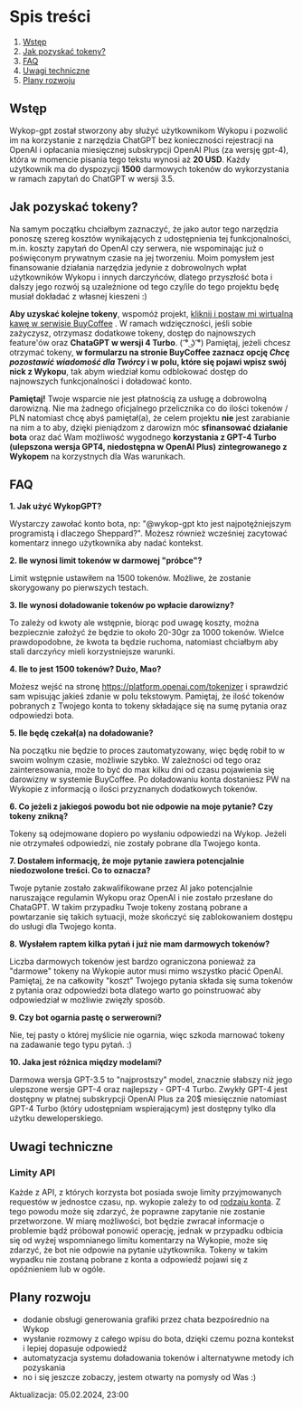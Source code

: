 
# Spis treści
1. [Wstęp](#wstep)
2. [Jak pozyskać tokeny?](#jak-pozyskać-tokeny?)
3. [FAQ](#faq)
4. [Uwagi techniczne](#uwagi-techniczne)
5. [Plany rozwoju](#plany-rozwoju)


## Wstęp
Wykop-gpt został stworzony aby służyć użytkownikom Wykopu i pozwolić im na korzystanie z narzędzia ChatGPT bez konieczności rejestracji na OpenAI i opłacania miesięcznej subskrypcji OpenAI Plus (za wersję gpt-4), która w momencie pisania tego tekstu wynosi aż **20 USD**. Każdy użytkownik ma do dyspozycji **1500** darmowych tokenów do wykorzystania w ramach zapytań do ChatGPT w wersji 3.5. 

## Jak pozyskać tokeny? 
Na samym początku chciałbym zaznaczyć, że jako autor tego narzędzia ponoszę szereg kosztów wynikających z udostępnienia tej funkcjonalności, m.in. koszty zapytań do OpenAI czy serwera, nie wspominając już o poświęconym prywatnym czasie na jej tworzeniu. Moim pomysłem jest finansowanie działania narzędzia jedynie z dobrowolnych wpłat użytkowników Wykopu i innych darczyńców, dlatego przyszłość bota i dalszy jego rozwój są uzależnione od tego czy/ile do tego projektu będę musiał dokładać z własnej kieszeni :)  

**Aby uzyskać kolejne tokeny**, wspomóż projekt, [kliknij i postaw mi wirtualną kawę w serwisie BuyCoffee](https://buycoffee.to/sheppard30) . W ramach wdzięczności, jeśli sobie zażyczysz, otrzymasz dodatkowe tokeny, dostęp do najnowszych feature'ów oraz **ChataGPT w wersji 4 Turbo**.  ( ͡° ͜ʖ ͡°) Pamiętaj, jeżeli chcesz otrzymać tokeny, **w formularzu na stronie BuyCoffee zaznacz opcję *Chcę pozostawić wiadomość dla Twórcy* i w polu, które się pojawi wpisz swój nick z Wykopu**, tak abym wiedział komu odblokować dostęp do najnowszych funkcjonalności i doładować konto.

**Pamiętaj!** Twoje wsparcie nie jest płatnością za usługę a dobrowolną darowizną. Nie ma żadnego oficjalnego przelicznika co do ilości tokenów / PLN natomiast chcę abyś pamiętał(a), że celem projektu **nie** jest zarabianie na nim a to aby, dzięki pieniądzom z darowizn móc **sfinansować działanie bota** oraz dać Wam możliwość wygodnego **korzystania z GPT-4 Turbo (ulepszona wersja GPT4, niedostępna w OpenAI Plus) zintegrowanego z Wykopem** na korzystnych dla Was warunkach.

## FAQ
**1.  Jak użyć WykopGPT?**

Wystarczy zawołać konto bota, np: "@wykop-gpt kto jest najpotężniejszym programistą i dlaczego Sheppard?". Możesz również wcześniej zacytować komentarz innego użytkownika aby nadać kontekst.

**2.  Ile wynosi limit tokenów w darmowej "próbce"?**

Limit wstępnie ustawiłem na 1500 tokenów. Możliwe, że zostanie skorygowany po pierwszych testach.

**3.  Ile wynosi doładowanie tokenów po wpłacie darowizny?**

To zależy od kwoty ale wstępnie, biorąc pod uwagę koszty, można bezpiecznie założyć że będzie to około 20-30gr za 1000 tokenów. Wielce prawdopodobne, że kwota ta będzie ruchoma, natomiast chciałbym aby stali darczyńcy mieli korzystniejsze warunki.

**4.  Ile to jest 1500 tokenów? Dużo, Mao?**

Możesz wejść na stronę https://platform.openai.com/tokenizer i sprawdzić sam wpisując jakieś zdanie w polu tekstowym. Pamiętaj, że ilość tokenów pobranych z Twojego konta to tokeny składające się na sumę pytania oraz odpowiedzi bota. 

**5.  Ile będę czekał(a) na doładowanie?**

Na początku nie będzie to proces zautomatyzowany, więc będę robił to w swoim wolnym czasie, możliwie szybko. W zależności od tego oraz zainteresowania, może to być do max kilku dni od czasu pojawienia się darowizny w systemie BuyCoffee. Po doładowaniu konta dostaniesz PW na Wykopie z informacją o ilości przyznanych dodatkowych tokenów. 

**6. Co jeżeli z jakiegoś powodu bot nie odpowie na moje pytanie? Czy tokeny znikną?**

Tokeny są odejmowane dopiero po wysłaniu odpowiedzi na Wykop. Jeżeli nie otrzymałeś odpowiedzi, nie zostały pobrane dla Twojego konta.

 **7. Dostałem informację, że moje pytanie zawiera potencjalnie niedozwolone treści. Co to oznacza?**
 
 Twoje pytanie zostało zakwalifikowane przez AI jako potencjalnie naruszające regulamin Wykopu oraz OpenAI i nie zostało przesłane do ChataGPT. W takim przypadku Twoje tokeny zostaną pobrane a powtarzanie się takich sytuacji, może skończyć się zablokowaniem dostępu do usługi dla Twojego konta. 

 **8. Wysłałem raptem kilka pytań i już nie mam darmowych tokenów?**
 
Liczba darmowych tokenów jest bardzo ograniczona ponieważ za "darmowe" tokeny na Wykopie autor musi mimo wszystko płacić OpenAI. Pamiętaj, że na całkowity "koszt" Twojego pytania składa się suma tokenów z pytania oraz odpowiedzi bota dlatego warto go poinstruować aby odpowiedział w możliwie zwięzły sposób.

 **9. Czy bot ogarnia pastę o serwerowni?**

 Nie, tej pasty o której myślicie nie ogarnia, więc szkoda marnować tokeny na zadawanie tego typu pytań. :)

**10. Jaka jest różnica między modelami?**

Darmowa wersja GPT-3.5 to "najprostszy" model, znacznie słabszy niż jego ulepszone wersje GPT-4 oraz najlepszy - GPT-4 Turbo. Zwykły GPT-4 jest dostępny w płatnej subskrypcji OpenAI Plus za 20$ miesięcznie natomiast GPT-4 Turbo (który udostępniam wspierającym) jest dostępny tylko dla użytku deweloperskiego.

## Uwagi techniczne

### Limity API

Każde z API, z których korzysta bot posiada swoje limity przyjmowanych requestów w jednostce czasu, np. wykopie zależy to od [rodzaju konta](https://wykop.pl/faq/konto#limity-na-koncie). Z tego powodu może się zdarzyć, że poprawne zapytanie nie zostanie przetworzone. W miarę możliwości, bot będzie zwracał informacje o problemie bądź próbował ponowić operację, jednak w przypadku odbicia się od wyżej wspomnianego limitu komentarzy na Wykopie, może się zdarzyć, że bot nie odpowie na pytanie użytkownika. Tokeny w takim wypadku nie zostaną pobrane z konta a odpowiedź pojawi się z opóźnieniem lub w ogóle.


## Plany rozwoju

- dodanie obsługi generowania grafiki przez chata bezpośrednio na Wykop
- wysłanie rozmowy z całego wpisu do bota, dzięki czemu pozna kontekst i lepiej dopasuje odpowiedź
- automatyzacja systemu doładowania tokenów i alternatywne metody ich pozyskania
- no i  się jeszcze zobaczy, jestem otwarty na pomysły od Was :)

Aktualizacja: 05.02.2024, 23:00






